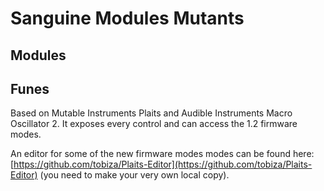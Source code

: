 # Sanguine Modules Mutants

## Modules

## Funes

Based on Mutable Instruments Plaits and Audible Instruments Macro Oscillator 2. It exposes every control and can access the 1.2 firmware modes.

An editor for some of the new firmware modes modes can be found here: [https://github.com/tobiza/Plaits-Editor](https://github.com/tobiza/Plaits-Editor) (you need to make your very own local copy).